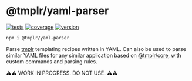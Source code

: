 # @tmplr/yaml-parser

[![tests](https://github.com/loreanvictor/tmplr-yaml-parser/actions/workflows/test.yml/badge.svg)](https://github.com/loreanvictor/tmplr-yaml-parser/actions/workflows/test.yml)
[![coverage](https://github.com/loreanvictor/tmplr-yaml-parser/actions/workflows/coverage.yml/badge.svg)](https://github.com/loreanvictor/tmplr-yaml-parser/actions/workflows/coverage.yml)
[![version](https://img.shields.io/npm/v/@tmplr/yaml-parser?logo=npm)](https://www.npmjs.com/package/@tmplr/yaml-parser)

```bash
npm i @tmplr/yaml-parser
```

Parse [tmplr](https://github.com/loreanvictor/tmplr) templating recipes written in YAML. Can also be used to parse similar YAML files for any similar application based on [@tmplr/core](https://github.com/loreanvictor/tmplr-core), with custom commands and parsing rules.

⚠️⚠️ WORK IN PROGRESS. DO NOT USE. ⚠️⚠️
